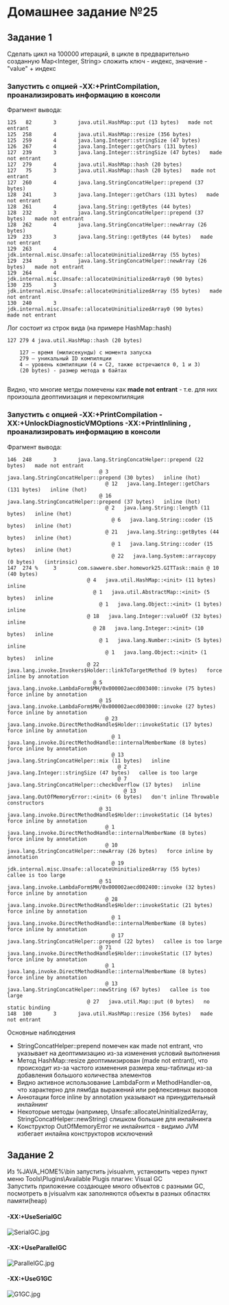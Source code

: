 # Домашнее задание №25

## Задание 1
Сделать цикл на 100000 итераций, в цикле в предварительно созданную Map<Integer, String> сложить ключ - индекс, значение - "value" + индекс  
### Запустить с опцией -XX:+PrintCompilation, проанализировать информацию в консоли  
Фрагмент вывода: 
```
125   82       3       java.util.HashMap::put (13 bytes)   made not entrant
125  258       4       java.util.HashMap::resize (356 bytes)
125  259       4       java.lang.Integer::stringSize (47 bytes)
126  267       4       java.lang.Integer::getChars (131 bytes)
127  239       3       java.lang.Integer::stringSize (47 bytes)   made not entrant
127  279       4       java.util.HashMap::hash (20 bytes)
127   75       3       java.util.HashMap::hash (20 bytes)   made not entrant
127  260       4       java.lang.StringConcatHelper::prepend (37 bytes)
128  241       3       java.lang.Integer::getChars (131 bytes)   made not entrant
128  261       4       java.lang.String::getBytes (44 bytes)
128  232       3       java.lang.StringConcatHelper::prepend (37 bytes)   made not entrant
128  262       4       java.lang.StringConcatHelper::newArray (26 bytes)
129  233       3       java.lang.String::getBytes (44 bytes)   made not entrant
129  263       4       jdk.internal.misc.Unsafe::allocateUninitializedArray (55 bytes)
129  234       3       java.lang.StringConcatHelper::newArray (26 bytes)   made not entrant
129  264       4       jdk.internal.misc.Unsafe::allocateUninitializedArray0 (90 bytes)
130  235       3       jdk.internal.misc.Unsafe::allocateUninitializedArray (55 bytes)   made not entrant
130  240       3       jdk.internal.misc.Unsafe::allocateUninitializedArray0 (90 bytes)   made not entrant
```
Лог состоит из строк вида (на примере HashMap::hash)
```
127 279 4 java.util.HashMap::hash (20 bytes)

    127 — время (милисекунды) с момента запуска
    279 — уникальный ID компиляции
    4 — уровень компиляции (4 = C2, также встречаются 0, 1 и 3)
    (20 bytes) - размер метода в байтах
    
```
Видно, что многие метды помечены как **made not entrant** - т.е. для них произошла деоптимизация и перекомпиляция

### Запустить с опцией -XX:+PrintCompilation -XX:+UnlockDiagnosticVMOptions -XX:+PrintInlining , проанализировать информацию в консоли
Фрагмент вывода:
```
146  248       3       java.lang.StringConcatHelper::prepend (22 bytes)   made not entrant
                              @ 3   java.lang.StringConcatHelper::prepend (30 bytes)   inline (hot)
                                @ 12   java.lang.Integer::getChars (131 bytes)   inline (hot)
                              @ 16   java.lang.StringConcatHelper::prepend (37 bytes)   inline (hot)
                                @ 2   java.lang.String::length (11 bytes)   inline (hot)
                                  @ 6   java.lang.String::coder (15 bytes)   inline (hot)
                                @ 21   java.lang.String::getBytes (44 bytes)   inline (hot)
                                  @ 1   java.lang.String::coder (15 bytes)   inline (hot)
                                  @ 22   java.lang.System::arraycopy (0 bytes)   (intrinsic)
147  274 %     3       com.sawwere.sber.homework25.GITTask::main @ 10 (40 bytes)
                          @ 4   java.util.HashMap::<init> (11 bytes)   inline
                            @ 1   java.util.AbstractMap::<init> (5 bytes)   inline
                              @ 1   java.lang.Object::<init> (1 bytes)   inline
                          @ 18   java.lang.Integer::valueOf (32 bytes)   inline
                            @ 28   java.lang.Integer::<init> (10 bytes)   inline
                              @ 1   java.lang.Number::<init> (5 bytes)   inline
                                @ 1   java.lang.Object::<init> (1 bytes)   inline
                          @ 22   java.lang.invoke.Invokers$Holder::linkToTargetMethod (9 bytes)   force inline by annotation
                            @ 5   java.lang.invoke.LambdaForm$MH/0x000002aecd003400::invoke (75 bytes)   force inline by annotation
                              @ 15   java.lang.invoke.LambdaForm$MH/0x000002aecd003000::invoke (27 bytes)   force inline by annotation
                                @ 23   java.lang.invoke.DirectMethodHandle$Holder::invokeStatic (17 bytes)   force inline by annotation
                                  @ 1   java.lang.invoke.DirectMethodHandle::internalMemberName (8 bytes)   force inline by annotation
                                  @ 13   java.lang.StringConcatHelper::mix (11 bytes)   inline
                                    @ 2   java.lang.Integer::stringSize (47 bytes)   callee is too large
                                    @ 7   java.lang.StringConcatHelper::checkOverflow (17 bytes)   inline
                                      @ 13   java.lang.OutOfMemoryError::<init> (6 bytes)   don't inline Throwable constructors
                              @ 31   java.lang.invoke.DirectMethodHandle$Holder::invokeStatic (14 bytes)   force inline by annotation
                                @ 1   java.lang.invoke.DirectMethodHandle::internalMemberName (8 bytes)   force inline by annotation
                                @ 10   java.lang.StringConcatHelper::newArray (26 bytes)   force inline by annotation
                                  @ 19   jdk.internal.misc.Unsafe::allocateUninitializedArray (55 bytes)   callee is too large
                              @ 51   java.lang.invoke.LambdaForm$MH/0x000002aecd002400::invoke (32 bytes)   force inline by annotation
                                @ 28   java.lang.invoke.DirectMethodHandle$Holder::invokeStatic (21 bytes)   force inline by annotation
                                  @ 1   java.lang.invoke.DirectMethodHandle::internalMemberName (8 bytes)   force inline by annotation
                                  @ 17   java.lang.StringConcatHelper::prepend (22 bytes)   callee is too large
                              @ 71   java.lang.invoke.DirectMethodHandle$Holder::invokeStatic (17 bytes)   force inline by annotation
                                @ 1   java.lang.invoke.DirectMethodHandle::internalMemberName (8 bytes)   force inline by annotation
                                @ 13   java.lang.StringConcatHelper::newString (67 bytes)   callee is too large
                          @ 27   java.util.Map::put (0 bytes)   no static binding
148  100       3       java.util.HashMap::resize (356 bytes)   made not entrant
```
Основные наблюдения
- StringConcatHelper::prepend помечен как made not entrant, что указывает на деоптимизацию из-за изменения условий выполнения
- Метод HashMap::resize деоптимизирован (made not entrant), что происходит из-за частого изменения размера хеш-таблицы из-за добавления большого количества элементов
- Видно активное использование LambdaForm и MethodHandler-ов, что характерно для лямбда выражений или рефлексивных вызовов
- Аннотации force inline by annotation указывают на принудительный инлайнинг
- Некоторые методы (например, Unsafe::allocateUninitializedArray, StringConcatHelper::newString) слишком большие для инлайнинга
- Конструктор OutOfMemoryError не инлайнится - видимо JVM избегает инлайна конструкторов исключений

## Задание 2
Из %JAVA_HOME%\bin запустить jvisualvm, установить через пункт меню Tools\Plugins\Available Plugis плагин: Visual GC  
Запустить приложение создающее много объектов с разными GC, посмотреть в jvisualvm как заполняются объекты в разных областях памяти(heap)  
#### -XX:+UseSerialGC  
![SerialGC.jpg](.github/images/SerialGC.jpg)

#### -XX:+UseParallelGC  
![ParallelGC.jpg](.github/images/ParallelGC.jpg)

#### -XX:+UseG1GC  
![G1GC.jpg](.github/images/G1GC.jpg)
